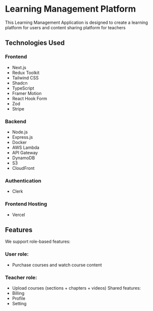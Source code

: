 # Learning Management Platform

This Learning Management Application is designed to create a learning platform for users and content sharing platform for teachers

## Technologies Used

### Frontend
- Next.js
- Redux Toolkit
- Tailwind CSS
- Shadcn
- TypeScript
- Framer Motion
- React Hook Form
- Zod
- Stripe

### Backend
- Node.js
- Express.js
- Docker
- AWS Lambda
- API Gateway
- DynamoDB
- S3
- CloudFront

### Authentication
- Clerk

### Frontend Hosting
- Vercel

## Features
We support role-based features:
  ### User role:
  - Purchase courses and watch course content
  ### Teacher role:
  - Upload courses (sections + chapters + videos)
Shared features:
  - Billing
  - Profile
  - Setting

